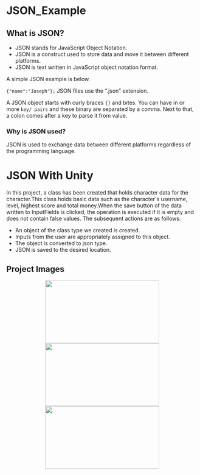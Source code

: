 # JSON_Example
## What is JSON?
 - JSON stands for JavaScript Object Notation.
 - JSON is a construct used to store data and move it between different platforms.
 - JSON is text written in JavaScript object notation format.

A simple JSON example is below.

`{"name":"Joseph"};`
JSON files use the “.json” extension.

A JSON object starts with curly braces `{}` and bites. You can have in or more `key/ pairs` and these binary are separated by a comma. Next to that, a colon comes after a key to parse it from value.

### Why is JSON used?
JSON is used to exchange data between different platforms regardless of the programming language.

# JSON With Unity
In this project, a class has been created that holds character data for the character.This class holds basic data such as the character's username, level, highest score and total money.When the save button of the data written to InputFields is clicked, the operation is executed if it is empty and does not contain false values.
The subsequent actions are as follows:
 - An object of the class type we created is created.
 - Inputs from the user are appropriately assigned to this object.
 - The object is converted to json type.
 - JSON is saved to the desired location.

## Project Images
<p align="center">
<img src= "https://user-images.githubusercontent.com/60680749/173067105-63b9d74c-c2f4-4f32-9d5e-0a42fe9519ad.png" width="300" height="165">
<img src= "https://user-images.githubusercontent.com/60680749/173067109-e7bab8d5-6d9e-4f9a-bdfd-a6ece4f97a42.png" width="300" height="165">
<img src= "https://user-images.githubusercontent.com/60680749/173067115-13c13d22-921a-4b2d-b0ae-0a182c011a66.png" width="300" height="165">
</p>

 
